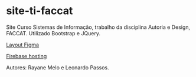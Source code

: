 # site-ti-faccat
Site Curso Sistemas de Informação, trabalho da disciplina Autoria e Design, FACCAT. 
Utilizado Bootstrap e JQuery.

[Layout Figma](https://www.figma.com/file/GqgqPv8V4zF3v7y4sTUYHW/site-sistemas-info-FIXED?node-id=0%3A1)

[Firebase hosting](https://faccat-si.web.app/)

Autores: Rayane Melo e Leonardo Passos.

